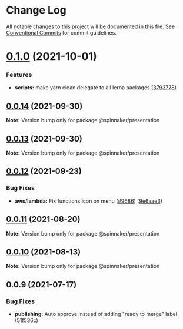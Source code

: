 # Change Log

All notable changes to this project will be documented in this file.
See [Conventional Commits](https://conventionalcommits.org) for commit guidelines.

# [0.1.0](https://github.com/spinnaker/deck/compare/@spinnaker/presentation@0.0.14...@spinnaker/presentation@0.1.0) (2021-10-01)


### Features

* **scripts:** make yarn clean delegate to all lerna packages ([3793778](https://github.com/spinnaker/deck/commit/3793778dfefdefd496cf3a9f6032d5c7ff210da9))





## [0.0.14](https://github.com/spinnaker/deck/compare/@spinnaker/presentation@0.0.12...@spinnaker/presentation@0.0.14) (2021-09-30)

**Note:** Version bump only for package @spinnaker/presentation





## [0.0.13](https://github.com/spinnaker/deck/compare/@spinnaker/presentation@0.0.12...@spinnaker/presentation@0.0.13) (2021-09-30)

**Note:** Version bump only for package @spinnaker/presentation





## [0.0.12](https://github.com/spinnaker/deck/compare/@spinnaker/presentation@0.0.11...@spinnaker/presentation@0.0.12) (2021-09-23)


### Bug Fixes

* **aws/lambda:** Fix functions icon on menu ([#9686](https://github.com/spinnaker/deck/issues/9686)) ([9e6aae3](https://github.com/spinnaker/deck/commit/9e6aae34af206ea6d280fac1b892d7aba7f38abc))





## [0.0.11](https://github.com/spinnaker/deck/compare/@spinnaker/presentation@0.0.10...@spinnaker/presentation@0.0.11) (2021-08-20)

**Note:** Version bump only for package @spinnaker/presentation





## [0.0.10](https://github.com/spinnaker/deck/compare/@spinnaker/presentation@0.0.9...@spinnaker/presentation@0.0.10) (2021-08-13)

**Note:** Version bump only for package @spinnaker/presentation





## 0.0.9 (2021-07-17)


### Bug Fixes

* **publishing:** Auto approve instead of adding "ready to merge" label ([51f536c](https://github.com/spinnaker/deck/commit/51f536c275e77854d8f173aeec86412ffbd66b6d))
